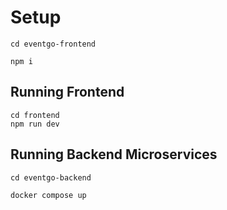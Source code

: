 # Setup

```
cd eventgo-frontend

npm i
```

## Running Frontend

```
cd frontend
npm run dev
```

## Running Backend Microservices

```
cd eventgo-backend

docker compose up
```
